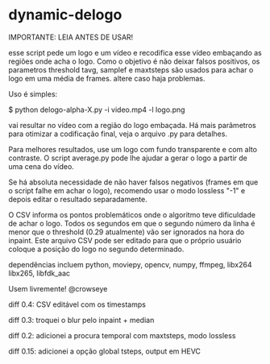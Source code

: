 # dynamic-delogo

IMPORTANTE: LEIA ANTES DE USAR!

esse script pede um logo e um vídeo e recodifica esse vídeo embaçando
as regiões onde acha o logo.
Como o objetivo é não deixar falsos positivos, os parametros threshold
tavg, samplef e maxtsteps são usados para achar o logo em uma média de 
frames. altere caso haja problemas.


Uso é simples:

$ python delogo-alpha-X.py -i video.mp4 -l logo.png 

vai resultar no vídeo com a região do logo embaçada. Há mais parâmetros
para otimizar a codificação final, veja o arquivo .py para detalhes.


Para melhores resultados, use um logo com fundo transparente e com alto 
contraste. O script average.py pode lhe ajudar a gerar o logo a partir de uma 
cena do vídeo.

Se há absoluta necessidade de não haver falsos negativos (frames em que o
script falhe em achar o logo), recomendo usar o modo lossless "-1" e depois
editar o resultado separadamente.

O CSV informa os pontos problemáticos onde o algoritmo teve dificuldade de
achar o logo. Todos os segundos em que o segundo número da linha é menor que
o threshold (0.29 atualmente) vão ser ignorados na hora do inpaint. Este arquivo 
CSV pode ser editado para que o próprio usuário coloque a posição do logo no
segundo determinado.

dependências incluem python, moviepy, opencv, numpy, ffmpeg, libx264
   libx265, libfdk_aac

Usem livremente! @crowseye

diff 0.4: CSV editável com os timestamps

diff 0.3: troquei o blur pelo inpaint + median

diff 0.2: adicionei a procura temporal com maxtsteps, modo lossless

diff 0.15: adicionei a opção global tsteps, output em HEVC
